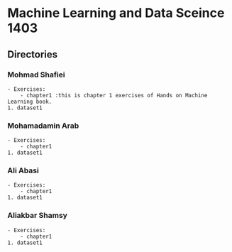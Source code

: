 # Machine Learning and Data Sceince 1403

## Directories

### Mohmad Shafiei
    - Exercises:
        - chapter1 :this is chapter 1 exercises of Hands on Machine Learning book.
    1. dataset1

### Mohamadamin Arab
    - Exercises:
        - chapter1
    1. dataset1

### Ali Abasi
    - Exercises:
        - chapter1
    1. dataset1

### Aliakbar Shamsy
    - Exercises:
        - chapter1
    1. dataset1